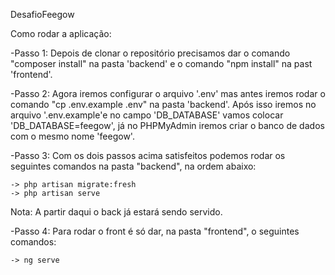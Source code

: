 DesafioFeegow

Como rodar a aplicação:

-Passo 1: Depois de clonar o repositório precisamos dar o comando "composer install" na pasta 'backend' e o comando "npm install" na past 'frontend'.

-Passo 2: Agora iremos configurar o arquivo '.env' mas antes iremos rodar o comando "cp .env.example .env" na pasta 'backend'. Após isso iremos no arquivo '.env.example'e no campo 'DB_DATABASE' vamos colocar 'DB_DATABASE=feegow', já no PHPMyAdmin iremos criar o banco de dados com o mesmo nome 'feegow'.

-Passo 3: Com os dois passos acima satisfeitos podemos rodar os seguintes comandos na pasta "backend", na ordem abaixo:

    -> php artisan migrate:fresh
    -> php artisan serve
Nota: A partir daqui o back já estará sendo servido.

-Passo 4: Para rodar o front é só dar, na pasta "frontend", o seguintes comandos:

    -> ng serve
